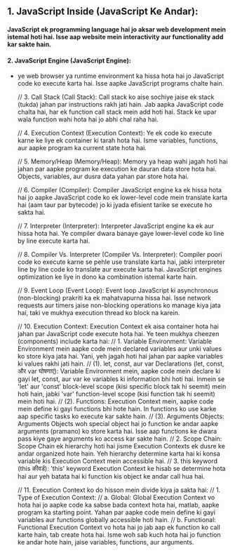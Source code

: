 ##  1. JavaScript Inside (JavaScript Ke Andar):

####  JavaScript ek programming language hai jo aksar web development mein istemal hoti hai. Isse aap website mein interactivity aur functionality add kar sakte hain.

####   2. JavaScript Engine (JavaScript Engine):

-  ye web browser ya runtime environment ka hissa hota hai jo JavaScript code ko execute karta hai. Isse aapke JavaScript programs chalte hain.

      // 3. Call Stack (Call Stack): Call stack ko aise sochiye jaise ek stack (tukda) jahan par instructions rakh jati hain. Jab aapka JavaScript code chalta hai, har ek function call stack mein add hoti hai. Stack ke upar wala function wahi hota hai jo abhi chal raha hai.

      // 4. Execution Context (Execution Context): Ye ek code ko execute karne ke liye ek container ki tarah hota hai. Isme variables, functions, aur aapke program ka current state hota hai.

      // 5. Memory/Heap (Memory/Heap): Memory ya heap wahi jagah hoti hai jahan par aapke program ke execution ke dauran data store hota hai. Objects, variables, aur dusra data yahan par store hota hai.

      // 6. Compiler (Compiler): Compiler JavaScript engine ka ek hissa hota hai jo aapke JavaScript code ko ek lower-level code mein translate karta hai (aam taur par bytecode) jo ki jyada efisient tarike se execute ho sakta hai.

      // 7. Interpreter (Interpreter): Interpreter JavaScript engine ka ek aur hissa hota hai. Ye compiler dwara banaye gaye lower-level code ko line by line execute karta hai.

      // 8. Compiler Vs. Interpreter (Compiler Vs. Interpreter): Compiler poori code ko execute karne se pehle use translate karta hai, jabki interpreter line by line code ko translate aur execute karta hai. JavaScript engines optimization ke liye in dono ka combination istemal karte hain.

      // 9. Event Loop (Event Loop): Event loop JavaScript ki asynchronous (non-blocking) prakriti ka ek mahatvapurna hissa hai. Isse network requests aur timers jaise non-blocking operations ko manage kiya jata hai, taki ve mukhya execution thread ko block na karein.

      // 10.  Execution Context: Execution Context ek aisa container hota hai jahan par JavaScript code execute hota hai. Ye teen mukhya cheezen (components) include karta hai:
      // 1. Variable Environment: Variable Environment mein aapke code mein declared variables aur unki values ko store kiya jata hai. Yani, yeh jagah hoti hai jahan par aapke variables ki values rakhi jati hain.
      // (1). let, const, aur var Declarations (let, const, और var घोषणाएं): Variable Environment mein, aapke code mein declare ki gayi let, const, aur var ke variables ki information bhi hoti hai. Inmein se 'let' aur 'const' block-level scope (kisi specific block tak hi seemit) mein hoti hain, jabki 'var' function-level scope (kisi function tak hi seemit) mein hoti hai.
      // (2). Functions: Execution Context mein, aapke code mein define ki gayi functions bhi hote hain. In functions ko use karke aap specific tasks ko execute kar sakte hain.
      // (3). Arguments Objects: Arguments Objects woh special object hai jo function ke andar aapke arguments (pramano) ko store karta hai. Isse aap functions ke dwara pass kiye gaye arguments ko access kar sakte hain.
      // 2. Scope Chain: Scope Chain ek hierarchy hoti hai jisme Execution Contexts ek dusre ke andar organized hote hain. Yeh hierarchy determine karta hai ki konsa variable kis Execution Context mein accessible hai.
      // 3.  this keyword (this कीवर्ड): 'this' keyword Execution Context ke hisab se determine hota hai aur yeh batata hai ki function kis object ke andar call hua hai.

      // 11.  Execution Context ko do hisson mein divide kiya ja sakta hai:
      // 1. Type of Execution Context:
      // a. Global: Global Execution Context vo hota hai jo aapke code ka sabse bada context hota hai, matlab, aapke program ka starting point. Yahan par aapke code mein define ki gayi variables aur functions globally accessible hoti hain.
      // b. Functional: Functional Execution Context vo hota hai jo jab aap ek function ko call karte hain, tab create hota hai. Isme woh sab kuch hota hai jo function ke andar hote hain, jaise variables, functions, aur arguments.
   
